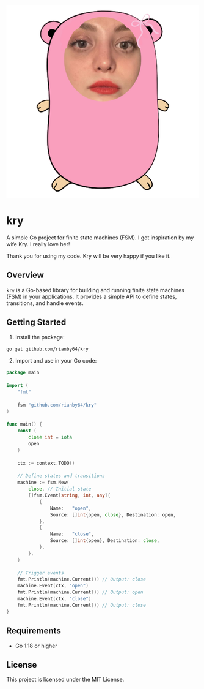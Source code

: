 <div style="text-align:center"><img src="https://github.com/rianby64/kry/blob/main/icon.png?raw=true" /></div>

# kry

A simple Go project for finite state machines (FSM). I got inspiration by my wife Kry. I really love her!

Thank you for using my code. Kry will be very happy if you like it.

## Overview

`kry` is a Go-based library for building and running finite state machines (FSM) in your applications. It provides a simple API to define states, transitions, and handle events.

## Getting Started

1. Install the package:

```sh
go get github.com/rianby64/kry
```

2. Import and use in your Go code:

```go
package main

import (
    "fmt"

    fsm "github.com/rianby64/kry"
)

func main() {
    const (
        close int = iota
        open
    )

    ctx := context.TODO()

    // Define states and transitions
    machine := fsm.New(
		close, // Initial state
		[]fsm.Event[string, int, any]{
			{
				Name:   "open",
				Source: []int{open, close}, Destination: open,
			},
			{
				Name:   "close",
				Source: []int{open}, Destination: close,
			},
		},
	)

    // Trigger events
    fmt.Println(machine.Current()) // Output: close
    machine.Event(ctx, "open")
    fmt.Println(machine.Current()) // Output: open
    machine.Event(ctx, "close")
    fmt.Println(machine.Current()) // Output: close
}
```

## Requirements

- Go 1.18 or higher

## License

This project is licensed under the MIT License.
